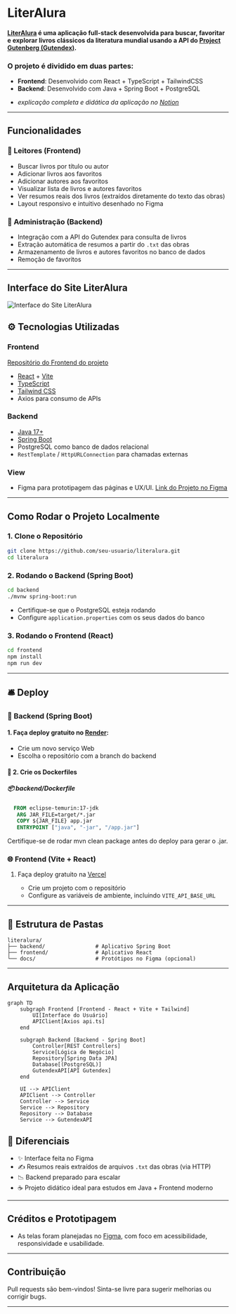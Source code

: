 # LiterAlura



#### [LiterAlura](https://liter-alura.vercel.app/) é uma aplicação full-stack desenvolvida para buscar, favoritar e explorar livros clássicos da literatura mundial usando a API do [Project Gutenberg (Gutendex)](https://gutendex.com/).

### O projeto é dividido em duas partes:

* **Frontend**: Desenvolvido com React + TypeScript + TailwindCSS
* **Backend**: Desenvolvido com Java + Spring Boot + PostgreSQL
- *explicação completa e didática da aplicação no [Notion](https://full-orangutan-0a9.notion.site/Desafio-LiterAlura-220efaf93dc680cabd07e84958e19b0f)*

---

##  Funcionalidades

### 📖 Leitores (Frontend)

* Buscar livros por título ou autor
* Adicionar livros aos favoritos
* Adicionar autores aos favoritos
* Visualizar lista de livros e autores favoritos
* Ver resumos reais dos livros (extraídos diretamente do texto das obras)
* Layout responsivo e intuitivo desenhado no Figma

### 🚀 Administração (Backend)

* Integração com a API do Gutendex para consulta de livros
* Extração automática de resumos a partir do `.txt` das obras
* Armazenamento de livros e autores favoritos no banco de dados
* Remoção de favoritos

---

## Interface do Site LiterAlura
![Interface do Site LiterAlura](gif/LiterAlura-view.gif)

## ⚙️ Tecnologias Utilizadas

### Frontend

[Repositório do Frontend do projeto](https://github.com/Priscila-Santos/LiterAlura_FrontEnd.git)
* [React](https://reactjs.org/) + [Vite](https://vitejs.dev/)
* [TypeScript](https://www.typescriptlang.org/)
* [Tailwind CSS](https://tailwindcss.com/)
* Axios para consumo de APIs

### Backend

* [Java 17+](https://www.oracle.com/java/technologies/javase/jdk17-archive-downloads.html)
* [Spring Boot](https://spring.io/projects/spring-boot)
* PostgreSQL como banco de dados relacional
* `RestTemplate` / `HttpURLConnection` para chamadas externas

### View

* Figma para prototipagem das páginas e UX/UI. [Link do Projeto no Figma](https://www.figma.com/design/FUy7Qur7Uk8TOqMh8bMVO0/LiterAlura?node-id=0-1&t=Y4FfOUgkIRlXC0AG-1)

---

##  Como Rodar o Projeto Localmente

### 1. Clone o Repositório

```bash
git clone https://github.com/seu-usuario/literalura.git
cd literalura
```

### 2. Rodando o Backend (Spring Boot)

```bash
cd backend
./mvnw spring-boot:run
```

* Certifique-se que o PostgreSQL esteja rodando
* Configure `application.properties` com os seus dados do banco

### 3. Rodando o Frontend (React)

```bash
cd frontend
npm install
npm run dev
```

---

## 🛎 Deploy

### 🍃  Backend (Spring Boot)

#### 1. Faça deploy gratuito no [Render](https://render.com/):
* Crie um novo serviço Web
* Escolha o repositório com a branch do backend

#### 🐳 2. Crie os Dockerfiles
##### 📦 backend/Dockerfile
   ```dockerfile
     FROM eclipse-temurin:17-jdk
      ARG JAR_FILE=target/*.jar
      COPY ${JAR_FILE} app.jar
      ENTRYPOINT ["java", "-jar", "/app.jar"]
   ```
      

Certifique-se de rodar mvn clean package antes do deploy para gerar o .jar.

### 🌐 Frontend (Vite + React)

1. Faça deploy gratuito na [Vercel](https://vercel.com/)

    * Crie um projeto com o repositório
    * Configure as variáveis de ambiente, incluindo `VITE_API_BASE_URL`

---

## 📄 Estrutura de Pastas

```
literalura/
├── backend/                # Aplicativo Spring Boot
├── frontend/               # Aplicativo React
└── docs/                   # Protótipos no Figma (opcional)
```

---


##  Arquitetura da Aplicação

```mermaid
graph TD
    subgraph Frontend [Frontend - React + Vite + Tailwind]
        UI[Interface do Usuário]
        APIClient[Axios api.ts]
    end

    subgraph Backend [Backend - Spring Boot]
        Controller[REST Controllers]
        Service[Lógica de Negócio]
        Repository[Spring Data JPA]
        Database[(PostgreSQL)]
        GutendexAPI[API Gutendex]
    end

    UI --> APIClient
    APIClient --> Controller
    Controller --> Service
    Service --> Repository
    Repository --> Database
    Service --> GutendexAPI

```
## 🎯 Diferenciais

* ✨ Interface feita no Figma
* ✍️ Resumos reais extraídos de arquivos `.txt` das obras (via HTTP)
* 📉 Backend preparado para escalar
* ☕ Projeto didático ideal para estudos em Java + Frontend moderno

---

##  Créditos e Prototipagem

* As telas foram planejadas no [Figma](https://www.figma.com/design/FUy7Qur7Uk8TOqMh8bMVO0/LiterAlura?node-id=0-1&m=dev), com foco em acessibilidade, responsividade e usabilidade.

---

##  Contribuição

Pull requests são bem-vindos! Sinta-se livre para sugerir melhorias ou corrigir bugs.

---

